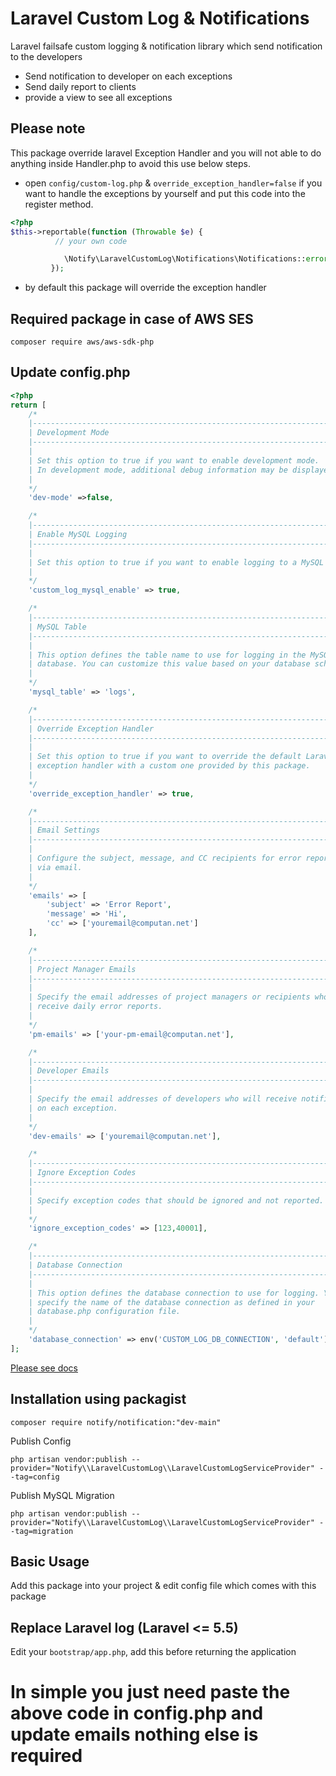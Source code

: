 # Laravel Custom Log & Notifications
Laravel failsafe custom logging & notification library which send notification to the developers

- Send notification to developer on each exceptions 
- Send daily report to clients
- provide a view to see all exceptions 
## Please note
This package override laravel Exception Handler and you will not able to do anything inside Handler.php to avoid this use below steps.

- open `config/custom-log.php` & `override_exception_handler=false` if you want to handle the exceptions by yourself and put this code into the register method.

```php
<?php
$this->reportable(function (Throwable $e) {
          // your own code 

            \Notify\LaravelCustomLog\Notifications\Notifications::error('exceptions', "{$e->getMessage()}", $e->getTrace());
         });

```

- by default this package will override the exception handler
## Required package in case of AWS SES
`composer require aws/aws-sdk-php`
## Update config.php 


```php
<?php
return [
    /*
    |--------------------------------------------------------------------------
    | Development Mode
    |--------------------------------------------------------------------------
    |
    | Set this option to true if you want to enable development mode.
    | In development mode, additional debug information may be displayed.
    |
    */
    'dev-mode' =>false,

    /*
    |--------------------------------------------------------------------------
    | Enable MySQL Logging
    |--------------------------------------------------------------------------
    |
    | Set this option to true if you want to enable logging to a MySQL database.
    |
    */
    'custom_log_mysql_enable' => true,

    /*
    |--------------------------------------------------------------------------
    | MySQL Table
    |--------------------------------------------------------------------------
    |
    | This option defines the table name to use for logging in the MySQL
    | database. You can customize this value based on your database schema.
    |
    */
    'mysql_table' => 'logs',

    /*
    |--------------------------------------------------------------------------
    | Override Exception Handler
    |--------------------------------------------------------------------------
    |
    | Set this option to true if you want to override the default Laravel
    | exception handler with a custom one provided by this package.
    |
    */
    'override_exception_handler' => true,

    /*
    |--------------------------------------------------------------------------
    | Email Settings
    |--------------------------------------------------------------------------
    |
    | Configure the subject, message, and CC recipients for error reports sent
    | via email.
    |
    */
    'emails' => [
        'subject' => 'Error Report',
        'message' => 'Hi',
        'cc' => ['youremail@computan.net']
    ],

    /*
    |--------------------------------------------------------------------------
    | Project Manager Emails
    |--------------------------------------------------------------------------
    |
    | Specify the email addresses of project managers or recipients who will
    | receive daily error reports.
    |
    */
    'pm-emails' => ['your-pm-email@computan.net'],

    /*
    |--------------------------------------------------------------------------
    | Developer Emails
    |--------------------------------------------------------------------------
    |
    | Specify the email addresses of developers who will receive notifications
    | on each exception.
    |
    */
    'dev-emails' => ['youremail@computan.net'],

    /*
    |--------------------------------------------------------------------------
    | Ignore Exception Codes
    |--------------------------------------------------------------------------
    |
    | Specify exception codes that should be ignored and not reported.
    |
    */
    'ignore_exception_codes' => [123,40001],

    /*
    |--------------------------------------------------------------------------
    | Database Connection
    |--------------------------------------------------------------------------
    |
    | This option defines the database connection to use for logging. You can
    | specify the name of the database connection as defined in your
    | database.php configuration file.
    |
    */
    'database_connection' => env('CUSTOM_LOG_DB_CONNECTION', 'default'),
];


```


[Please see docs](https://getcomposer.org/doc/04-schema.md#repositories)
## Installation using packagist

`composer require notify/notification:"dev-main"`


Publish Config

`php artisan vendor:publish --provider="Notify\\LaravelCustomLog\\LaravelCustomLogServiceProvider" --tag=config`

Publish MySQL Migration

`php artisan vendor:publish --provider="Notify\\LaravelCustomLog\\LaravelCustomLogServiceProvider" --tag=migration`


## Basic Usage

Add this package into your project & edit config file which comes with this package

## Replace Laravel log (Laravel <= 5.5)

Edit your `bootstrap/app.php`, add this before returning the application

# In simple you just need paste the above code in config.php and update emails nothing else is required
